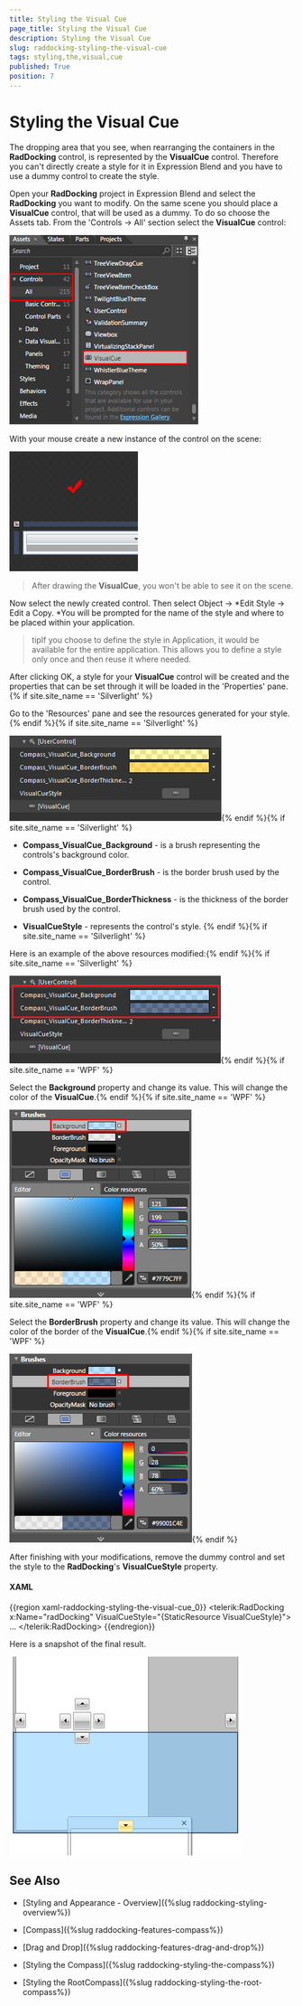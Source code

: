 ```yaml
---
title: Styling the Visual Cue
page_title: Styling the Visual Cue
description: Styling the Visual Cue
slug: raddocking-styling-the-visual-cue
tags: styling,the,visual,cue
published: True
position: 7
---
```


# Styling the Visual Cue

The dropping area that you see, when rearranging the containers in the __RadDocking__ control, is represented by the __VisualCue__ control. Therefore you can't directly create a style for it in Expression Blend and you have to use a dummy control to create the style.

Open your __RadDocking__ project in Expression Blend and select the __RadDocking__ you want to modify. On the same scene you should place a __VisualCue__ control, that will be used as a dummy. To do so choose the Assets tab. From the 'Controls -> All' section select the __VisualCue__ control:

![](images/RadDocking_StylingVisualCue_01.png)

With your mouse create a new instance of the control on the scene:

![](images/RadDocking_StylingVisualCue_02.png)

>After drawing the __VisualCue__, you won't be able to see it on the scene.

Now select the newly created control. Then select Object -> *Edit Style -> Edit a Copy. *You will be prompted for the name of the style and where to be placed within your application.

>tipIf you choose to define the style in Application, it would be available for the entire application. This allows you to define a style only once and then reuse it where needed.

After clicking OK, a style for your __VisualCue__ control will be created and the properties that can be set through it will be loaded in the 'Properties' pane. {% if site.site_name == 'Silverlight' %}

Go to the 'Resources' pane and see the resources generated for your style. {% endif %}{% if site.site_name == 'Silverlight' %}

![](images/RadDocking_StylingVisualCue_05.png){% endif %}{% if site.site_name == 'Silverlight' %}

* __Compass_VisualCue_Background__ - is a brush representing the controls's background color.

* __Compass_VisualCue_BorderBrush__ - is the border brush used by the control.

* __Compass_VisualCue_BorderThickness__ - is the thickness of the border brush used by the control.

* __VisualCueStyle__ - represents the control's style. {% endif %}{% if site.site_name == 'Silverlight' %}

Here is an example of the above resources modified:{% endif %}{% if site.site_name == 'Silverlight' %}

![](images/RadDocking_StylingVisualCue_06.png){% endif %}{% if site.site_name == 'WPF' %}

Select the __Background__ property and change its value. This will change the color of the __VisualCue__.{% endif %}{% if site.site_name == 'WPF' %}

![](images/RadDocking_StylingVisualCue_05_06_WPF.png){% endif %}{% if site.site_name == 'WPF' %}

Select the __BorderBrush__ property and change its value. This will change the color of the border of the __VisualCue__.{% endif %}{% if site.site_name == 'WPF' %}

![](images/RadDocking_StylingVisualCue_07_08_WPF.png){% endif %}

After finishing with your modifications, remove the dummy control and set the style to the __RadDocking__'s __VisualCueStyle__ property.

#### __XAML__

{{region xaml-raddocking-styling-the-visual-cue_0}}
	<telerik:RadDocking x:Name="radDocking"
	                 VisualCueStyle="{StaticResource VisualCueStyle}">
	    ...
	</telerik:RadDocking>
{{endregion}}

Here is a snapshot of the final result.

![](images/RadDocking_StylingVisualCue_09.png)

## See Also

 * [Styling and Appearance - Overview]({%slug raddocking-styling-overview%})

 * [Compass]({%slug raddocking-features-compass%})

 * [Drag and Drop]({%slug raddocking-features-drag-and-drop%})

 * [Styling the Compass]({%slug raddocking-styling-the-compass%})

 * [Styling the RootCompass]({%slug raddocking-styling-the-root-compass%})
